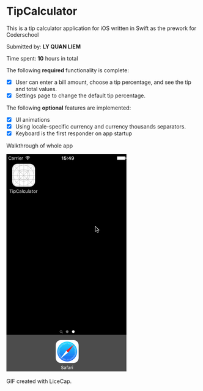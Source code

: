# TipCalculator

This is a tip calculator application for iOS written in Swift as the prework for Coderschool

Submitted by: **LY QUAN LIEM**

Time spent: **10** hours in total

The following **required** functionality is complete:

* [x] User can enter a bill amount, choose a tip percentage, and see the tip and total values.
* [x] Settings page to change the default tip percentage.

The following **optional** features are implemented:
* [x] UI animations
* [x] Using locale-specific currency and currency thousands separators.
* [x] Keyboard is the first responder on app startup

Walkthrough of whole app

![App Walkthrough](https://raw.githubusercontent.com/liemlyquan/TipCalculator/master/gif/TipCalculatorFinal1.gif)


GIF created with LiceCap.
